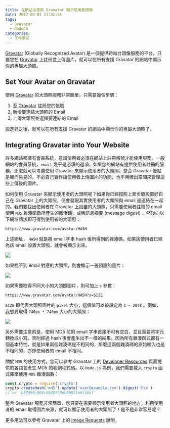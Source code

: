 ```yaml
---
title: 在網站中使用 Gravatar 顯示使用者頭像
date: 2017-02-01 21:32:55
tags: 
  - Gravatar
  - NodeJS
categories:
  - 工作筆記
---
```


[Gravatar](http://gravatar.com) (Globally Recognized Avatar) 是一個提供跨站台頭像服務的平台，只要您在 [Gravatar](http://gravatar.com) 上註冊並上傳圖片，就可以在所有支援 Gravatar 的網站中顯示你的專屬大頭照。

<!-- more -->

## Set Your Avatar on Gravatar

使用 [Gravatar](http://gravatar.com) 的大頭照服務非常簡單，只需要幾個步驟：

1. 至 [Gravatar](http://gravatar.com) 註冊您的帳號
2. 新增要連結大頭照的 Email
3. 上傳大頭照並選擇要連結的 Email

設定好之後，就可以在所有支援 Gravatar 的網站中顯示你的專屬大頭照了。

## Integrating Gravatar into Your Website

許多網站都擁有會員系統，意謂使用者必須在網站上註冊帳號才能使用服務。一般網站的會員系統，`email` 幾乎是必填的選項，如果您的網站有提供使用者註冊的服務，那麼就可以考慮使用 Gravatar 來顯示使用者的大頭照。整合 Gravatar 優點是顯而易見的，不必自己實作讓使用者上傳圖片的功能，也不用騰出空間來管理這些上傳後的圖片。

如何使用 Gravatar 來顯示使用者的大頭照呢？如果你已經按照上面步驟設置好自己在 Gravatar 上的大頭照，便會發現其實使用者的大頭照與 email 是連結在一起的。我們要找出使用者在 Gravatar 上設置的大頭照，只需要使用者註冊的 email 使用 `MD5` 雜湊函數所產生的雜湊碼，或稱訊息摘要 (message digest) ，然後向以下網址請求即可得到使用者的大頭照：

```
https://www.gravatar.com/avatar/HASH
```

上述網址， `HASH` 就是將 email 字串 hash 後所得到的雜湊碼。如果該使用者已經為該 email 設置大頭照，就會被顯示出來。

![](https://s.gravatar.com/avatar/a770595a74d872ac85e9ae1b12bb67a3)

如果找不到 email 對應的大頭照，則會顯示一張預設的圖片：

![](https://www.gravatar.com/avatar/00000000000000000000000000000000)

如果需要取得不同大小的大頭照圖片，則可加上 `s` 參數：

```
https://www.gravatar.com/avatar/HASH?s=SIZE
```

`SIZE` 即代表大頭照圖片的 `pixel` 大小，這個值可以被設定為 `1 ~ 2048` 。例如，我想要取得 `240px * 240px` 大小的大頭照：

![](https://s.gravatar.com/avatar/a770595a74d872ac85e9ae1b12bb67a3?s=240)

另外需要注意的是，使用 MD5 前的 email 字串首尾不可有空白，並且需要將字元轉換成小寫。否則經過 hash 後會產生出不一樣的結果。因為所有雜湊函式都有一個基本特性，就是如果兩個雜湊碼是不相同的，那麼這兩個雜湊碼的原始輸入也是不相同的，亦即使用者的 email 不相同。

關於 `MD5` 的使用方式，您可以參考 Gravatar 上的 [Developer Resources](https://www.gravatar.com/site/implement/) 頁面提供的各語言產生 MD5 的範例程式碼。以 `Node.js` 為例，我們需要載入 `crypto` 函式庫來使用 `MD5` 雜湊函數：

```js
const crypto = require('crypto')
crypto.createHash('md5').update('user@example.com').digest('hex')
// => 'b58996c504c5638798eb6b511e6f49af'
```

整合 Gravatar 服務非常簡單，您只要在需要顯示使用者大頭照的地方，利用使用者的 email 取得圖片來源，就可以顯示使用者的大頭照了！是不是非常容易呢？

更多用法可以參考 Gravatar 上的 [Image Requests](https://www.gravatar.com/site/implement/images) 說明。
